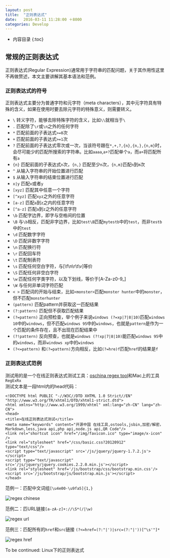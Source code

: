 ```yaml
---
layout: post
title:  "正则表达式"
date:   2016-03-11 11:28:00 ＋8000
categories: Develop
---
```

* 内容目录
{:toc}



## 常规的正则表达式

正则表达式(Regular Expression)通常用于字符串的匹配问题，关于其作用性这里不再做赘述，本文主要讲解其基本语法和范例。

### 正则表达式的符号

正则表达式主要分为普通字符和元字符（meta characters），其中元字符具有特殊的含义，如果在使用时要去除元字符的特殊意义，则需要转义。

+ `\` 转义字符，能够去除特殊字符的含义，比如`\\`就相当于`\`
+ `.` 匹配除了`\r`或`\n`之外的任何字符
+ `*` 匹配前面的子表达式`>=0`次
+ `+` 匹配前面的子表达式`>=1`次
+ `?` 匹配前面的子表达式零次或一次，当该符号跟在`*,+,?,{n},{n,},{n,m}`时，会尽可能少的匹配所搜索的字符串。比如`aaaa`,`a+?`匹配单个`a`，而`a+`将匹配所有`a`
+ `{n}` 匹配前面的子表达式`n`次，`{n,}` 匹配至少`n`次，`{n,m}`匹配`n`到`m`次
+ `^` 从输入字符串的开始位置进行匹配
+ `$` 从输入字符串的结束位置进行匹配
+ `x|y` 匹配`x`或者`y`
+ `[xyz]` 匹配其中任意一个字符
+ `[^xyz]` 匹配`xyz`之外的任意字符
+ `[a-z]` 匹配`a`到`z`之内的任意字符
+ `[^a-z]` 匹配`a`到`z`之外的任意字符
+ `\b` 匹配字边界，即字与空格间的位置
+ `\B` 与`\b`相反，匹配非字边界，比如`test\B`匹配`mytestb`中的`test`，而非`testb`中的`test`
+ `\d` 匹配数字字符
+ `\D` 匹配非数字字符
+ `\n` 匹配换行符
+ `\r` 匹配回车符
+ `\t` 匹配制表符
+ `\s` 匹配任何空白字符，与[\f\n\r\t\v]等价
+ `\S` 匹配任何非空白字符
+ `\w` 匹配任何字类字符，以及下划线，等价于[A-Za-z0-9_]
+ `\W` 与任何非单词字符匹配
+ `< >` 匹配词的开始与结束，比如`<monster>`匹配`monster hunter`中的`monster`，但不匹配`monsterhunter`
+ `(pattern)` 匹配pattern并获取这一匹配结果
+ `(?:pattern)` 匹配但不获取匹配结果
+ `(?=pattern)` 正向预检查，举个例子来说`windows (?=xp|7|8|10)`匹配`windows 10`中的`windows`，但不匹配`windows 95`中的`windows`，也就是`pattern`是作为一个匹配的条件存在，且不出现在匹配结果中
+ `(?!pattern)` 反向预查，也就是`windows (?!xp|7|8|10)`能匹配`windows 95`中的`windows`，而非`windows xp`中的`windows`
+ `(?<=pattern)` 和`(?=pattern)`方向相反，比如`(?=hre)f`匹配`href`的结果是`f`

### 正则表达式范例

测试用的是一个在线正则表达式测试工具：[oschina regex tool](http://tool.oschina.net/regex/)和Mac上的工具`RegExRx`  
测试文本是一段html内的head代码：

	<!DOCTYPE html PUBLIC "-//W3C//DTD XHTML 1.0 Strict//EN" "http://www.w3.org/TR/xhtml1/DTD/xhtml1-strict.dtd">
	<html xmlns="http://www.w3.org/1999/xhtml" xml:lang="zh-CN" lang="zh-CN"> 
	<head> 
	<title>在线正则表达式测试</title> 
	<meta name="keywords" content="开源中国 在线工具,ostools,jsbin,加密/解密，Markdown,less,java api,php api,node.js api,QR Code"/>
	<link rel="shortcut icon" href="/img/favicon.ico" type="image/x-icon" /> 
	<link rel="stylesheet" href="/css/basic.css?20120912" type="text/css"/> 
	<script type="text/javascript" src='/js/jquery/jquery-1.7.2.js'></script>
	<script type="text/javascript" src='/js/jquery/jquery.cookies.2.2.0.min.js'></script>
	<link rel="stylesheet" href='/js/bootstrap/css/bootstrap.min.css'/>
	<script src='/js/bootstrap/js/bootstrap.min.js'></script>
	</head>

范例一：匹配中文词组`[\u4e00-\u9fa5]{1,}`

![regex chinese]({{site.baseurl}}/pics/regex_chinese.png)

范例二：匹URL链接`[a-zA-z]+://\S*(/|\w)`

![regex url]({{site.baseurl}}/pics/regex_url.png)

范例三：匹配所有的`href`和`src`链接 `(?<=href=(?:"|')|src=(?:"|'))[^\s'"]*` 

![regex href]({{site.baseurl}}/pics/regex_href.png)

To be continued: Linux下的正则表达式
